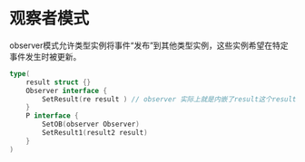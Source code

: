 # 观察者模式
observer模式允许类型实例将事件“发布”到其他类型实例，这些实例希望在特定事件发生时被更新。

```go
type(
	result struct {}
	Observer interface {
		SetResult(re result ) // observer 实际上就是内嵌了result这个result，当然下面的那个p就是内嵌了上面的两种。
	}
	P interface {
		SetOB(observer Observer)
		SetResult1(result2 result)
	}
)
```
